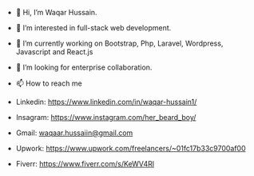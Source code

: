 - 👋 Hi, I’m Waqar Hussain.
- 👀 I’m interested in full-stack web development.
- 🌱 I’m currently working on Bootstrap, Php, Laravel, Wordpress, Javascript and React.js
- 💞️ I’m looking for enterprise collaboration.
- 📫 How to reach me


- Linkedin: https://www.linkedin.com/in/waqar-hussain1/ 
- Insagram: https://www.instagram.com/her_beard_boy/  
- Gmail: waqaar.hussaiin@gmail.com 
- Upwork: https://www.upwork.com/freelancers/~01fc17b33c9700af00
- Fiverr: https://www.fiverr.com/s/KeWV4Rl


<!---
DragMeToProgrammingParadise/DragMeToProgrammingParadise is a ✨ special ✨ repository because its `README.md` (this file) appears on your GitHub profile.
You can click the Preview link to take a look at your changes.
--->
